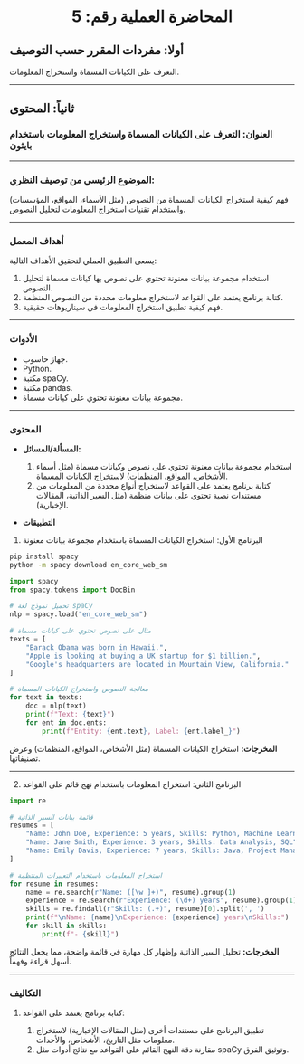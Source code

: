 <h1 style="text-align: center;">المحاضرة العملية رقم: 5</h1>

## أولا: مفردات المقرر حسب التوصيف

التعرف على الكيانات المسماة واستخراج المعلومات.

______________________________________________________________________

## ثانياً: المحتوى

### العنوان: التعرف على الكيانات المسماة واستخراج المعلومات باستخدام بايثون

______________________________________________________________________

### الموضوع الرئيسي من توصيف النظري:

فهم كيفية استخراج الكيانات المسماة من النصوص (مثل الأسماء، المواقع، المؤسسات) واستخدام تقنيات استخراج المعلومات لتحليل النصوص.

______________________________________________________________________

### أهداف المعمل

يسعى التطبيق العملي لتحقيق الأهداف التالية:

1. استخدام مجموعة بيانات معنونة تحتوي على نصوص بها كيانات مسماة لتحليل النصوص.
1. كتابة برنامج يعتمد على القواعد لاستخراج معلومات محددة من النصوص المنظمة.
1. فهم كيفية تطبيق استخراج المعلومات في سيناريوهات حقيقية.

______________________________________________________________________

### الأدوات

- جهاز حاسوب.
- Python.
- مكتبة spaCy.
- مكتبة pandas.
- مجموعة بيانات معنونة تحتوي على كيانات مسماة.

______________________________________________________________________

### المحتوى

- **المسألة/المسائل:**

  1. استخدام مجموعة بيانات معنونة تحتوي على نصوص وكيانات مسماة (مثل أسماء الأشخاص، المواقع، المنظمات) لاستخراج الكيانات المسماة.
  1. كتابة برنامج يعتمد على القواعد لاستخراج أنواع محددة من المعلومات من مستندات نصية تحتوي على بيانات منظمة (مثل السير الذاتية، المقالات الإخبارية).

- **التطبيقات**

1. البرنامج الأول: استخراج الكيانات المسماة باستخدام مجموعة بيانات معنونة

```bash
pip install spacy
python -m spacy download en_core_web_sm
```

```python
import spacy
from spacy.tokens import DocBin

# تحميل نموذج لغة spaCy
nlp = spacy.load("en_core_web_sm")

# مثال على نصوص تحتوي على كيانات مسماة
texts = [
    "Barack Obama was born in Hawaii.",
    "Apple is looking at buying a UK startup for $1 billion.",
    "Google's headquarters are located in Mountain View, California."
]

# معالجة النصوص واستخراج الكيانات المسماة
for text in texts:
    doc = nlp(text)
    print(f"Text: {text}")
    for ent in doc.ents:
        print(f"Entity: {ent.text}, Label: {ent.label_}")
```

**المخرجات:** استخراج الكيانات المسماة (مثل الأشخاص، المواقع، المنظمات) وعرض تصنيفاتها.

______________________________________________________________________

2. البرنامج الثاني: استخراج المعلومات باستخدام نهج قائم على القواعد

```python
import re

# قائمة بيانات السير الذاتية
resumes = [
    "Name: John Doe, Experience: 5 years, Skills: Python, Machine Learning",
    "Name: Jane Smith, Experience: 3 years, Skills: Data Analysis, SQL",
    "Name: Emily Davis, Experience: 7 years, Skills: Java, Project Management"
]

# استخراج المعلومات باستخدام التعبيرات المنتظمة
for resume in resumes:
    name = re.search(r"Name: ([\w ]+)", resume).group(1)
    experience = re.search(r"Experience: (\d+) years", resume).group(1)
    skills = re.findall(r"Skills: (.+)", resume)[0].split(', ')
    print(f"\nName: {name}\nExperience: {experience} years\nSkills:")
    for skill in skills:
        print(f"- {skill}")
```

**المخرجات:** تحليل السير الذاتية وإظهار كل مهارة في قائمة واضحة، مما يجعل النتائج أسهل قراءة وفهماً.

______________________________________________________________________

### التكاليف

1. كتابة برنامج يعتمد على القواعد:

   1. تطبيق البرنامج على مستندات أخرى (مثل المقالات الإخبارية) لاستخراج معلومات مثل التاريخ، الأشخاص، والأحداث.
   1. مقارنة دقة النهج القائم على القواعد مع نتائج أدوات مثل spaCy وتوثيق الفرق.
